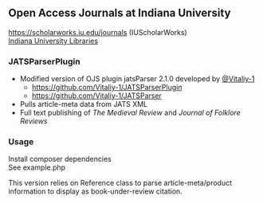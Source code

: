 ## Open Access Journals at Indiana University
https://scholarworks.iu.edu/journals (IUScholarWorks)  
[Indiana University Libraries](https://libraries.indiana.edu)  

### JATSParserPlugin
+ Modified version of OJS plugin jatsParser 2.1.0 developed by [@Vitaliy-1](https://github.com/Vitaliy-1)   
  + https://github.com/Vitaliy-1/JATSParserPlugin
  + https://github.com/Vitaliy-1/JATSParser 
+ Pulls article-meta data from JATS XML  
+ Full text publishing of *The Medieval Review* and *Journal of Folklore Reviews*

### Usage  
Install composer dependencies  
See example.php   

This version relies on Reference class to parse article-meta/product information to display as book-under-review citation.
